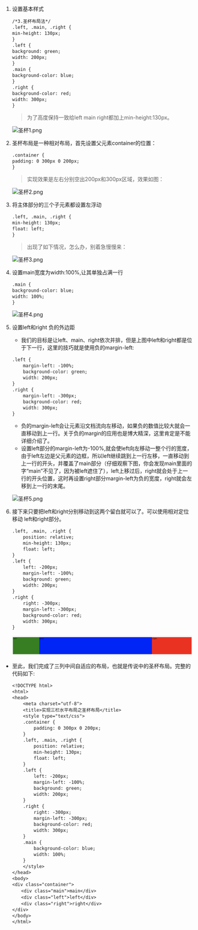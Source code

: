 1. 设置基本样式
    ```
    /*3.圣杯布局法*/
    .left, .main, .right {
    min-height: 130px;
    }
    .left {
    background: green;
    width: 200px;
    }
    .main {
    background-color: blue;
    }
    .right {
    background-color: red;
    width: 300px;
    }
    ```
    > 为了高度保持一致给left main right都加上min-height:130px。

    ![圣杯1.png](./imgs/圣杯1.png)
2. 圣杯布局是一种相对布局，首先设置父元素container的位置：　
    ```
    .container {
    padding: 0 300px 0 200px;
    }
    ```
    > 实现效果是左右分别空出200px和300px区域，效果如图：

    ![圣杯2.png](./imgs/圣杯2.png)

3. 将主体部分的三个子元素都设置左浮动
    ```
    .left, .main, .right {
    min-height: 130px;
    float: left;
    }
    ```
    > 出现了如下情况，怎么办，别着急慢慢来：

    ![圣杯3.png](./imgs/圣杯3.png)

4. 设置main宽度为width:100%,让其单独占满一行

    ```
    .main {
    background-color: blue;
    width: 100%;
    }
    ```

    ![圣杯4.png](./imgs/圣杯4.png)

5. 设置left和right 负的外边距
    - 我们的目标是让left、main、right依次并排，但是上图中left和right都是位于下一行，这里的技巧就是使用负的margin-left:
    ```
    .left {
        margin-left: -100%;
        background-color: green;
        width: 200px;
    }
    .right {
        margin-left: -300px;
        background-color: red;
        width: 300px;
    }
    ```
    - 负的margin-left会让元素沿文档流向左移动，如果负的数值比较大就会一直移动到上一行。关于负的margin的应用也是博大精深，这里肯定是不能详细介绍了。
    - 设置left部分的margin-left为-100%,就会使left向左移动一整个行的宽度，由于left左边是父元素的边框，所以left继续跳到上一行左移，一直移动到上一行的开头，并覆盖了main部分（仔细观察下图，你会发现main里面的字“main”不见了，因为被left遮住了），left上移过后，right就会处于上一行的开头位置，这时再设置right部分margin-left为负的宽度，right就会左移到上一行的末尾。

    ![圣杯5.png](./imgs/圣杯5.png)

6. 接下来只要把left和right分别移动到这两个留白就可以了。可以使用相对定位移动 left和right部分。
    ```
    .left, .main, .right {
        position: relative;
        min-height: 130px;
        float: left;
    }
    .left {
        left: -200px;
        margin-left: -100%;
        background: green;
        width: 200px;
    }
    .right {
        right: -300px;
        margin-left: -300px;
        background-color: red;
        width: 300px;
    }
    ```

    ![圣杯6.png](./imgs/圣杯/6.png)

- 至此，我们完成了三列中间自适应的布局，也就是传说中的圣杯布局。完整的代码如下:

    ```
    <!DOCTYPE html>
    <html>
    <head>
        <meta charset="utf-8">
        <title>实现三栏水平布局之圣杯布局</title>
        <style type="text/css">
        .container {
            padding: 0 300px 0 200px;
        }
        .left, .main, .right {
            position: relative;
            min-height: 130px;
            float: left;
        }
        .left {
            left: -200px;
            margin-left: -100%;
            background: green;
            width: 200px;
        }
        .right {
            right: -300px;
            margin-left: -300px;
            background-color: red;
            width: 300px;
        }
        .main {
            background-color: blue;
            width: 100%;
        }
        </style>
    </head>
    <body>
    <div class="container">
    　　<div class="main">main</div>
    　　<div class="left">left</div>
    　　<div class="right">right</div>
    </div>
    </body>
    </html>
    ```
